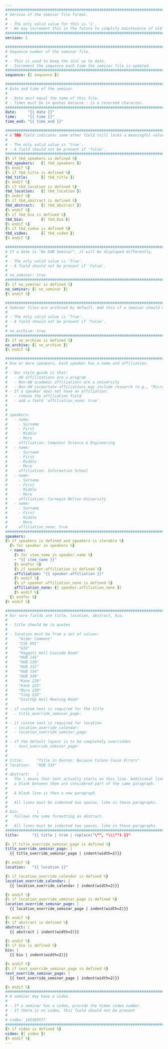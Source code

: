 ```yaml
---
################################################################################
# Version of the seminar file format.
#
# - The only valid value for this is '1'.
# - We may increment this in the future to simplify maintenance of old seminars.
################################################################################
version: 1

################################################################################
# Sequence number of the seminar file.
#
# - This is used to keep the iCal up to date.
# - Increment the sequence each time the seminar file is updated.
################################################################################
sequence: {{ sequence }}

################################################################################
# Date and time of the seminar.
#
# - Date must equal the name of this file.
# - Times must be in quotes because : is a reserved character.
################################################################################
date:     "{{ date }}"
time:     "{{ time }}"
time_end: "{{ time_end }}"

################################################################################
# A TBD field indicates some other field still lacks a meaningful value.
#
# - The only valid value is 'true'.
# - A field should not be present if 'false'.
################################################################################
{% if tbd_speakers is defined %}
tbd_speakers:   {{ tbd_speakers }}
{% endif %}
{% if tbd_title is defined %}
tbd_title:      {{ tbd_title }}
{% endif %}
{% if tbd_location is defined %}
tbd_location:   {{ tbd_location }}
{% endif %}
{% if tbd_abstract is defined %}
tbd_abstract:   {{ tbd_abstract }}
{% endif %}
{% if tbd_bio is defined %}
tbd_bio:        {{ tbd_bio }}
{% endif %}
{% if tbd_video is defined %}
tbd_video:      {{ tbd_video }}
{% endif %}

################################################################################
# If a date is "No DUB Seminar", it will be displayed differently.
#
# - The only valid value is 'True'.
# - A field should not be present if 'False'.
#
# no_seminar: true
################################################################################
{% if no_seminar is defined %}
no_seminar: {{ no_seminar }}
{% endif %}

################################################################################
# Seminar files are archived by default. Add this if a seminar should not be.
#
# - The only valid value is 'True'.
# - A field should not be present if 'False'.
#
# no_archive: true
################################################################################
{% if no_archive is defined %}
no_archive: {{ no_archive }}
{% endif %}

################################################################################
# One or more speakers. Each speaker has a name and affiliation.
#
# - Our style guide is that:
#   - UW affilitations are a program
#   - Non-UW academic affiliations are a university
#   - Non-UW corportate affiliations may include research (e.g., "Microsoft Research")
# - If a speaker does not have an affiliation:
#   - remove the affiliation field
#   - add a field 'affiliation_none: true'.
#
#
# speakers:
#   - name: 
#     - Surname
#     - First
#     - Middle
#     - More
#     affiliation: Computer Science & Engineering 
#   - name: 
#     - Surname
#     - First
#     - Middle
#     - More
#     affiliation: Information School 
#   - name: 
#     - Surname
#     - First
#     - Middle
#     - More
#     affiliation: Carnegie Mellon University 
#   - name:
#     - Surname
#     - First
#     - Middle
#     - More
#     affiliation_none: true
################################################################################
speakers:
{% if speakers is defined and speakers is iterable %}
  {% for speaker in speakers %}
  - name:
    {% for item_name in speaker.name %}
    - "{{ item_name }}"
    {% endfor %}
    {% if speaker.affiliation is defined %}
    affiliation: "{{ speaker.affiliation }}"
    {% endif %}
    {% if speaker.affiliation_none is defined %}
    affiliation_none: {{ speaker.affiliation_none }}
    {% endif %}
  {% endfor %}
{% endif %}

################################################################################
# Our core fields are title, location, abstract, bio.
#
# - title should be in quotes
#
# - location must be from a set of values:
#     "Alder Commons"
#     "CSE 691"
#     "GIX"
#     "Haggett Hall Cascade Room"
#     "HUB 145"
#     "HUB 250"
#     "HUB 332"
#     "HUB 334"
#     "HUB 340"
#     "Kane 220"
#     "Kane 225"
#     "More 230"
#     "Sieg 233"
#     "StartUp Hall Meeting Room"
#
# - if custom text is required for the title
#   - title_override_seminar_page:
#
# - if custom text is required for location
#   - location_override_calendar:
#   - location_override_seminar_page:
#
# - if the default layout is to be completely overridden
#   - text_override_seminar_page:
#
#
# title:      "Title in Quotes: Because Colons Cause Errors"
# location:   "HUB 334"
#
# abstract:   |
#   The | means that text actually starts on this line. Additional lines without
#   a blank between them are considered part of the same paragraph.
#
#   A blank line is then a new paragraph.
#
#   All lines must be indented two spaces, like in these paragraphs.
#
# bio:        |
#   Follows the same formatting as abstract.
#
#   All lines must be indented two spaces, like in these paragraphs.
################################################################################
title:      "{{ title | trim | replace("\"", "\\\"") }}"

{% if title_override_seminar_page is defined %}
title_override_seminar_page: |
  {{ title_override_seminar_page | indent(width=2)}}

{% endif %}
location:   "{{ location }}"

{% if location_override_calendar is defined %}
location_override_calendar: |
  {{ location_override_calendar | indent(width=2)}}

{% endif %}
{% if location_override_seminar_page is defined %}
location_override_seminar_page: |
  {{ location_override_seminar_page | indent(width=2)}}

{% endif %}
{% if abstract is defined %}
abstract: |
  {{ abstract | indent(width=2)}}

{% endif %}
{% if bio is defined %}
bio: |
  {{ bio | indent(width=2)}}

{% endif %}
{% if text_override_seminar_page is defined %}
text_override_seminar_page: |
  {{ text_override_seminar_page | indent(width=2)}}

{% endif %}
################################################################################
# A seminar may have a video.
#
# - If a seminar has a video, provide the Vimeo video number.
# - If there is no video, this field should not be present
#
# video: 142303577
################################################################################
{% if video is defined %}
video: {{ video }}
{% endif %}
---
```


